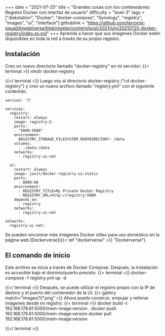 +++
date = "2021-07-25"
title = "Grandes cosas con los contenedores: Registro Docker con interfaz de usuario"
difficulty = "level-3"
tags = ["diskstation", "Docker", "docker-compose", "Synology", "registry", "images", "ui", "interface"]
githublink = "https://github.com/terrorist-squad/knedelverse/blob/master/content/post/2021/july/20210725-docker-registry/index.es.md"
+++
Aprenda a hacer que sus imágenes Docker estén disponibles en toda la red a través de su propio registro.
## Instalación
Creo un nuevo directorio llamado "docker-registry" en mi servidor:
{{< terminal >}}
mkdir docker-registry

{{</ terminal >}}
Luego voy al directorio docker-registry ("cd docker-registry") y creo un nuevo archivo llamado "registry.yml" con el siguiente contenido:
```
version: '3'

services:
  registry:
    restart: always
    image: registry:2
    ports:
    - "5000:5000"
    environment:
      REGISTRY_STORAGE_FILESYSTEM_ROOTDIRECTORY: /data
    volumes:
      - ./data:/data
    networks:
      - registry-ui-net

  ui:
    restart: always
    image: joxit/docker-registry-ui:static
    ports:
      - 8080:80
    environment:
      - REGISTRY_TITLE=My Private Docker Registry
      - REGISTRY_URL=http://registry:5000
    depends_on:
      - registry
    networks:
      - registry-ui-net

networks:
  registry-ui-net:

```
Se pueden encontrar más imágenes Docker útiles para uso doméstico en la página web [Dockerverse]({{< ref "dockerverse" >}} "Dockerverse").
## El comando de inicio
Este archivo se inicia a través de Docker Compose. Después, la instalación es accesible bajo el dominio/puerto previsto.
{{< terminal >}}
docker-compose -f registry.yml up -d

{{</ terminal >}}
Después, se puede utilizar el registro propio con la IP de destino y el puerto del contenedor de la UI.
{{< gallery match="images/1/*.png" >}}
Ahora puedo construir, empujar y rellenar imágenes desde mi registro:
{{< terminal >}}
docker build -t 192.168.178.61:5000/mein-image:version .
docker push 192.168.178.61:5000/mein-image:version
docker pull 192.168.178.61:5000/mein-image:version

{{</ terminal >}}

